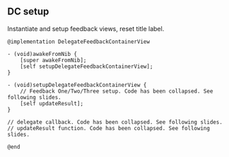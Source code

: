 ## DC setup

Instantiate and setup feedback views, reset title label.

```objc
@implementation DelegateFeedbackContainerView

- (void)awakeFromNib {
    [super awakeFromNib];
    [self setupDelegateFeedbackContainerView];
}

- (void)setupDelegateFeedbackContainerView {
    // Feedback One/Two/Three setup. Code has been collapsed. See following slides.
    [self updateResult];
}

// delegate callback. Code has been collapsed. See following slides.
// updateResult function. Code has been collapsed. See following slides.

@end
```

